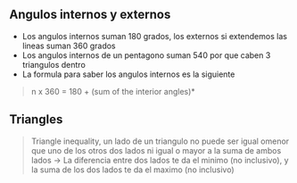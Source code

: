## Angulos internos y externos
- Los angulos internos suman 180 grados, los externos si extendemos las lineas suman 360 grados
- Los angulos internos de un pentagono suman  540 por que caben 3 triangulos dentro
- La formula para saber los angulos internos es la siguiente
> n x 360 = 180 + (sum of the interior angles)*


## Triangles
> Triangle inequality, un lado de un triangulo no puede ser igual omenor que uno de los otros dos lados ni igual o mayor a la suma de ambos lados -> La diferencia entre dos lados te da el minimo (no inclusivo), y la suma de los dos lados te da el maximo (no inclusivo)
> 